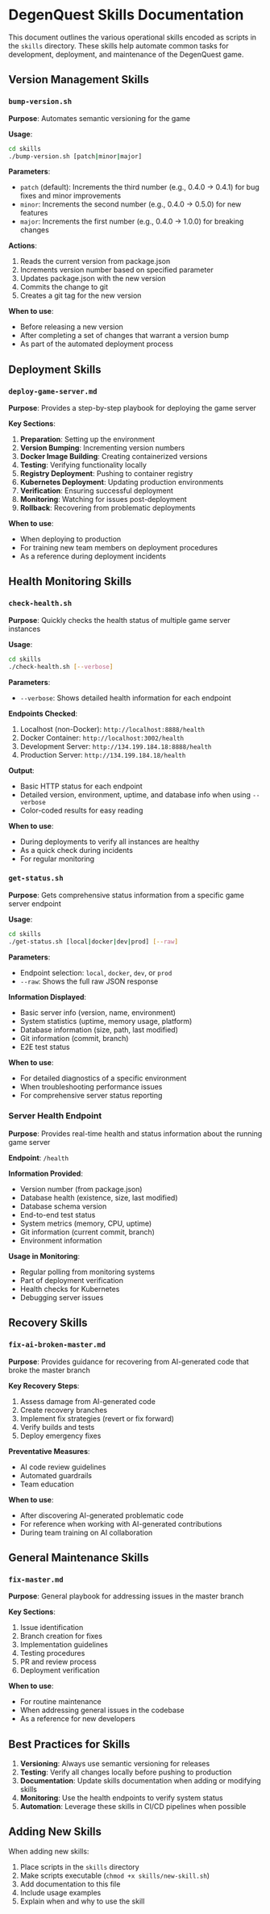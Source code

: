 # DegenQuest Skills Documentation

This document outlines the various operational skills encoded as scripts in the `skills` directory. These skills help automate common tasks for development, deployment, and maintenance of the DegenQuest game.

## Version Management Skills

### `bump-version.sh`

**Purpose**: Automates semantic versioning for the game

**Usage**: 
```bash
cd skills
./bump-version.sh [patch|minor|major]
```

**Parameters**:
- `patch` (default): Increments the third number (e.g., 0.4.0 → 0.4.1) for bug fixes and minor improvements
- `minor`: Increments the second number (e.g., 0.4.0 → 0.5.0) for new features
- `major`: Increments the first number (e.g., 0.4.0 → 1.0.0) for breaking changes

**Actions**:
1. Reads the current version from package.json
2. Increments version number based on specified parameter
3. Updates package.json with the new version
4. Commits the change to git
5. Creates a git tag for the new version

**When to use**: 
- Before releasing a new version
- After completing a set of changes that warrant a version bump
- As part of the automated deployment process

## Deployment Skills

### `deploy-game-server.md`

**Purpose**: Provides a step-by-step playbook for deploying the game server

**Key Sections**:
1. **Preparation**: Setting up the environment
2. **Version Bumping**: Incrementing version numbers
3. **Docker Image Building**: Creating containerized versions
4. **Testing**: Verifying functionality locally
5. **Registry Deployment**: Pushing to container registry
6. **Kubernetes Deployment**: Updating production environments
7. **Verification**: Ensuring successful deployment
8. **Monitoring**: Watching for issues post-deployment
9. **Rollback**: Recovering from problematic deployments

**When to use**:
- When deploying to production
- For training new team members on deployment procedures
- As a reference during deployment incidents

## Health Monitoring Skills

### `check-health.sh`

**Purpose**: Quickly checks the health status of multiple game server instances

**Usage**:
```bash
cd skills
./check-health.sh [--verbose]
```

**Parameters**:
- `--verbose`: Shows detailed health information for each endpoint

**Endpoints Checked**:
1. Localhost (non-Docker): `http://localhost:8888/health`
2. Docker Container: `http://localhost:3002/health`
3. Development Server: `http://134.199.184.18:8888/health`
4. Production Server: `http://134.199.184.18/health`

**Output**:
- Basic HTTP status for each endpoint
- Detailed version, environment, uptime, and database info when using `--verbose`
- Color-coded results for easy reading

**When to use**:
- During deployments to verify all instances are healthy
- As a quick check during incidents
- For regular monitoring

### `get-status.sh`

**Purpose**: Gets comprehensive status information from a specific game server endpoint

**Usage**:
```bash
cd skills
./get-status.sh [local|docker|dev|prod] [--raw]
```

**Parameters**:
- Endpoint selection: `local`, `docker`, `dev`, or `prod`
- `--raw`: Shows the full raw JSON response

**Information Displayed**:
- Basic server info (version, name, environment)
- System statistics (uptime, memory usage, platform)
- Database information (size, path, last modified)
- Git information (commit, branch)
- E2E test status

**When to use**:
- For detailed diagnostics of a specific environment
- When troubleshooting performance issues
- For comprehensive server status reporting

### Server Health Endpoint

**Purpose**: Provides real-time health and status information about the running game server

**Endpoint**: `/health`

**Information Provided**:
- Version number (from package.json)
- Database health (existence, size, last modified)
- Database schema version
- End-to-end test status
- System metrics (memory, CPU, uptime)
- Git information (current commit, branch)
- Environment information

**Usage in Monitoring**:
- Regular polling from monitoring systems
- Part of deployment verification
- Health checks for Kubernetes
- Debugging server issues

## Recovery Skills

### `fix-ai-broken-master.md`

**Purpose**: Provides guidance for recovering from AI-generated code that broke the master branch

**Key Recovery Steps**:
1. Assess damage from AI-generated code
2. Create recovery branches
3. Implement fix strategies (revert or fix forward)
4. Verify builds and tests
5. Deploy emergency fixes

**Preventative Measures**:
- AI code review guidelines
- Automated guardrails
- Team education

**When to use**:
- After discovering AI-generated problematic code
- For reference when working with AI-generated contributions
- During team training on AI collaboration

## General Maintenance Skills

### `fix-master.md`

**Purpose**: General playbook for addressing issues in the master branch

**Key Sections**:
1. Issue identification
2. Branch creation for fixes
3. Implementation guidelines
4. Testing procedures
5. PR and review process
6. Deployment verification

**When to use**:
- For routine maintenance
- When addressing general issues in the codebase
- As a reference for new developers

## Best Practices for Skills

1. **Versioning**: Always use semantic versioning for releases
2. **Testing**: Verify all changes locally before pushing to production
3. **Documentation**: Update skills documentation when adding or modifying skills
4. **Monitoring**: Use the health endpoints to verify system status
5. **Automation**: Leverage these skills in CI/CD pipelines when possible

## Adding New Skills

When adding new skills:
1. Place scripts in the `skills` directory
2. Make scripts executable (`chmod +x skills/new-skill.sh`)
3. Add documentation to this file
4. Include usage examples
5. Explain when and why to use the skill 